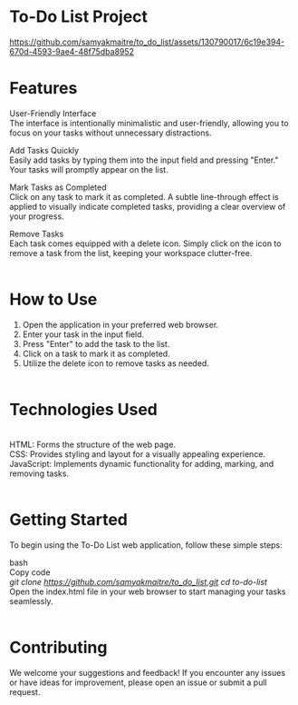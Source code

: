 # To-Do List Project
https://github.com/samyakmaitre/to_do_list/assets/130790017/6c19e394-670d-4593-9ae4-48f75dba8952

# Features <br>
User-Friendly Interface<br>
The interface is intentionally minimalistic and user-friendly, allowing you to focus on your tasks without unnecessary distractions.

Add Tasks Quickly<br>
Easily add tasks by typing them into the input field and pressing "Enter." Your tasks will promptly appear on the list.

Mark Tasks as Completed<br>
Click on any task to mark it as completed. A subtle line-through effect is applied to visually indicate completed tasks, providing a clear overview of your progress.

Remove Tasks<br>
Each task comes equipped with a delete icon. Simply click on the icon to remove a task from the list, keeping your workspace clutter-free.<br><br>

# How to Use <br>
1. Open the application in your preferred web browser.<br>
2. Enter your task in the input field.<br>
3. Press "Enter" to add the task to the list.<br>
4. Click on a task to mark it as completed.<br>
5. Utilize the delete icon to remove tasks as needed.<br><br>
# Technologies Used
<br>HTML: Forms the structure of the web page.
<br>CSS: Provides styling and layout for a visually appealing experience.
<br>JavaScript: Implements dynamic functionality for adding, marking, and removing tasks.
<br><br> 
# Getting Started
To begin using the To-Do List web application, follow these simple steps:<br>

bash <br>
Copy code <br>
_git clone https://github.com/samyakmaitre/to_do_list.git
cd to-do-list_ <br>
Open the index.html file in your web browser to start managing your tasks seamlessly.
<br><br>
# Contributing <br>
We welcome your suggestions and feedback! If you encounter any issues or have ideas for improvement, please open an issue or submit a pull request.

